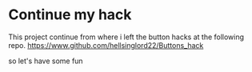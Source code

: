 # Continue my hack 
This project continue from where i left the button hacks at the following repo. https://www.github.com/hellsinglord22/Buttons_hack

so let's have some fun 
